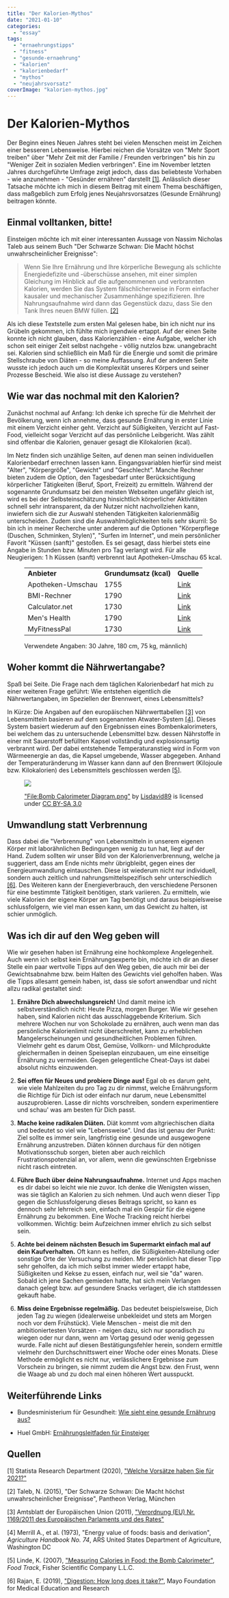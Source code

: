 ```yaml
---
title: "Der Kalorien-Mythos"
date: "2021-01-10"
categories: 
  - "essay"
tags: 
  - "ernaehrungstipps"
  - "fitness"
  - "gesunde-ernaehrung"
  - "kalorien"
  - "kalorienbedarf"
  - "mythos"
  - "neujahrsvorsatz"
coverImage: "kalorien-mythos.jpg"
---
```


# Der Kalorien-Mythos

Der Beginn eines Neuen Jahres steht bei vielen Menschen meist im Zeichen einer besseren Lebensweise. Hierbei reichen die Vorsätze von "Mehr Sport treiben" über "Mehr Zeit mit der Familie / Freunden verbringen" bis hin zu "Weniger Zeit in sozialen Medien verbringen". Eine im November letzten Jahres durchgeführte Umfrage zeigt jedoch, dass das beliebteste Vorhaben - wie anzunehmen - "Gesünder ernähren" darstellt [\[1\]](#Quellen). Anlässlich dieser Tatsache möchte ich mich in diesem Beitrag mit einem Thema beschäftigen, dass maßgeblich zum Erfolg jenes Neujahrsvorsatzes (Gesunde Ernährung) beitragen könnte.

<!--more-->

## Einmal volltanken, bitte!

Einsteigen möchte ich mit einer interessanten Aussage von Nassim Nicholas Taleb aus seinem Buch "Der Schwarze Schwan: Die Macht höchst unwahrscheinlicher Ereignisse":

> Wenn Sie Ihre Ernährung und Ihre körperliche Bewegung als schlichte Energiedefizite und -überschüsse ansehen, mit einer simplen Gleichung im Hinblick auf die aufgenommenen und verbrannten Kalorien, werden Sie das System fälschlicherweise in Form einfacher kausaler und mechanischer Zusammenhänge spezifizieren. Ihre Nahrungsaufnahme wird dann das Gegenstück dazu, dass Sie den Tank Ihres neuen BMW füllen. [\[2\]](#Quellen)

Als ich diese Textstelle zum ersten Mal gelesen habe, bin ich nicht nur ins Grübeln gekommen, ich fühlte mich irgendwie ertappt. Auf der einen Seite konnte ich nicht glauben, dass Kalorienzählen - eine Aufgabe, welcher ich schon seit einiger Zeit selbst nachgehe - völlig nutzlos bzw. unangebracht sei. Kalorien sind schließlich ein Maß für die Energie und somit die primäre Stellschraube von Diäten - so meine Auffassung. Auf der anderen Seite wusste ich jedoch auch um die Komplexität unseres Körpers und seiner Prozesse Bescheid. Wie also ist diese Aussage zu verstehen?

## Wie war das nochmal mit den Kalorien?

Zunächst nochmal auf Anfang: Ich denke ich spreche für die Mehrheit der Bevölkerung, wenn ich annehme, dass gesunde Ernährung in erster Linie mit einem Verzicht einher geht. Verzicht auf Süßigkeiten, Verzicht auf Fast-Food, vielleicht sogar Verzicht auf das persönliche Leibgericht. Was zählt sind offenbar die Kalorien, genauer gesagt die Kilokalorien (kcal).

Im Netz finden sich unzählige Seiten, auf denen man seinen individuellen Kalorienbedarf errechnen lassen kann. Eingangsvariablen hierfür sind meist "Alter", "Körpergröße", "Gewicht" und "Geschlecht". Manche Rechner bieten zudem die Option, den Tagesbedarf unter Berücksichtigung körperlicher Tätigkeiten (Beruf, Sport, Freizeit) zu ermitteln. Während der sogenannte Grundumsatz bei den meisten Webseiten ungefähr gleich ist, wird es bei der Selbsteinschätzung hinsichtlich körperlicher Aktivitäten schnell sehr intransparent, da der Nutzer nicht nachvollziehen kann, inwiefern sich die zur Auswahl stehenden Tätigkeiten kalorienmäßig unterscheiden. Zudem sind die Auswahlmöglichkeiten teils sehr skurril: So bin ich in meiner Recherche unter anderem auf die Optionen "Körperpflege (Duschen, Schminken, Stylen)", "Surfen im Internet", und mein persönlicher Favorit "Küssen (sanft)" gestoßen. Es sei gesagt, dass hierbei stets eine Angabe in Stunden bzw. Minuten pro Tag verlangt wird. Für alle Neugierigen: 1 h Küssen (sanft) verbrennt laut Apotheken-Umschau 65 kcal.

<figure>

<table><tbody><tr><td><strong>Anbieter</strong></td><td><strong>Grundumsatz (kcal)</strong></td><td><strong>Quelle</strong></td></tr><tr><td>Apotheken-Umschau</td><td>1755</td><td><a href="https://www.apotheken-umschau.de/kalorienrechner" data-type="URL" data-id="https://www.apotheken-umschau.de/kalorienrechner" target="_blank" rel="noreferrer noopener">Link</a></td></tr><tr><td>BMI-Rechner</td><td>1790</td><td><a href="https://www.bmi-rechner.net/grundumsatz.htm" data-type="URL" data-id="https://www.bmi-rechner.net/grundumsatz.htm" target="_blank" rel="noreferrer noopener">Link</a></td></tr><tr><td>Calculator.net</td><td>1730</td><td><a rel="noreferrer noopener" href="https://www.calculator.net/bmr-calculator.html" target="_blank">Link</a></td></tr><tr><td>Men's Health</td><td>1790</td><td><a rel="noreferrer noopener" href="https://www.menshealth.de/abnehmen/kalorienrechner/" target="_blank">Link</a></td></tr><tr><td>MyFitnessPal</td><td>1730</td><td><a href="https://www.myfitnesspal.com/tools/bmr-calculator" data-type="URL" data-id="https://www.myfitnesspal.com/tools/bmr-calculator" target="_blank" rel="noreferrer noopener">Link</a></td></tr></tbody></table>

<figcaption>

Verwendete Angaben: 30 Jahre, 180 cm, 75 kg, männlich)

</figcaption>



</figure>

## Woher kommt die Nährwertangabe?

Spaß bei Seite. Die Frage nach dem täglichen Kalorienbedarf hat mich zu einer weiteren Frage geführt: Wie entstehen eigentlich die Nährwertangaben, im Speziellen der Brennwert, eines Lebensmittels?

In Kürze: Die Angaben auf den europäischen Nährwerttabellen [\[3\]](#Quellen) von Lebensmitteln basieren auf dem sogenannten Atwater-System [\[4\]](#Quellen). Dieses System basiert wiederum auf den Ergebnissen eines Bombenkalorimeters, bei welchem das zu untersuchende Lebensmittel bzw. dessen Nährstoffe in einer mit Sauerstoff befüllten Kapsel vollständig und explosionsartig verbrannt wird. Der dabei entstehende Temperaturanstieg wird in Form von Wärmeenergie an das, die Kapsel umgebende, Wasser abgegeben. Anhand der Temperaturänderung im Wasser kann dann auf den Brennwert (Kilojoule bzw. Kilokalorien) des Lebensmittels geschlossen werden [\[5\]](#Quellen).

<figure>

![](/img/blog/bomb-calorimeter-diagram.png)

<figcaption>

["File:Bomb Calorimeter Diagram.png"](https://commons.wikimedia.org/w/index.php?curid=22537546) by [Lisdavid89](https://commons.wikimedia.org/wiki/User:Lisdavid89) is licensed under [CC BY-SA 3.0](https://creativecommons.org/licenses/by-sa/3.0?ref=ccsearch&atype=html)

</figcaption>

</figure>

## Umwandlung statt Verbrennung

Dass dabei die "Verbrennung" von Lebensmitteln in unserem eigenen Körper mit laborähnlichen Bedingungen wenig zu tun hat, liegt auf der Hand. Zudem sollten wir unser Bild von der Kalorienverbrennung, welche ja suggeriert, dass am Ende nichts mehr übrigbleibt, gegen eines der Energieumwandlung eintauschen. Diese ist wiederum nicht nur individuell, sondern auch zeitlich und nahrungsmittelspezifisch sehr unterschiedlich [\[6\]](#Quellen). Des Weiteren kann der Energieverbrauch, den verschiedene Personen für eine bestimmte Tätigkeit benötigen, stark variieren. Zu ermitteln, wie viele Kalorien der eigene Körper am Tag benötigt und daraus beispielsweise schlussfolgern, wie viel man essen kann, um das Gewicht zu halten, ist schier unmöglich.

## Was ich dir auf den Weg geben will

Wie wir gesehen haben ist Ernährung eine hochkomplexe Angelegenheit. Auch wenn ich selbst kein Ernährungsexperte bin, möchte ich dir an dieser Stelle ein paar wertvolle Tipps auf den Weg geben, die auch mir bei der Gewichtsabnahme bzw. beim Halten des Gewichts viel geholfen haben. Was die Tipps allesamt gemein haben, ist, dass sie sofort anwendbar und nicht allzu radikal gestaltet sind:

1. **Ernähre Dich abwechslungsreich!** Und damit meine ich selbstverständlich nicht: Heute Pizza, morgen Burger. Wie wir gesehen haben, sind Kalorien nicht das ausschlaggebende Kriterium. Sich mehrere Wochen nur von Schokolade zu ernähren, auch wenn man das persönliche Kalorienlimit nicht überschreitet, kann zu erheblichen Mangelerscheinungen und gesundheitlichen Problemen führen. Vielmehr geht es darum Obst, Gemüse, Vollkorn- und Milchprodukte gleichermaßen in deinen Speiseplan einzubauen, um eine einseitige Ernährung zu vermeiden. Gegen gelegentliche Cheat-Days ist dabei absolut nichts einzuwenden.

3. **Sei offen für Neues und probiere Dinge aus!** Egal ob es darum geht, wie viele Mahlzeiten du pro Tag zu dir nimmst, welche Ernährungsform die Richtige für Dich ist oder einfach nur darum, neue Lebensmittel auszuprobieren. Lasse dir nichts vorschreiben, sondern experimentiere und schau' was am besten für Dich passt.

5. **Mache keine radikalen Diäten.** Diät kommt vom altgriechischen díaita und bedeutet so viel wie "Lebensweise". Und das ist genau der Punkt: Ziel sollte es immer sein, langfristig eine gesunde und ausgewogene Ernährung anzustreben. Diäten können durchaus für den nötigen Motivationsschub sorgen, bieten aber auch reichlich Frustrationspotenzial an, vor allem, wenn die gewünschten Ergebnisse nicht rasch eintreten.

7. **Führe Buch über deine Nahrungsaufnahme.** Internet und Apps machen es dir dabei so leicht wie nie zuvor. Ich denke die Wenigsten wissen, was sie täglich an Kalorien zu sich nehmen. Und auch wenn dieser Tipp gegen die Schlussfolgerung dieses Beitrags spricht, so kann es dennoch sehr lehrreich sein, einfach mal ein Gespür für die eigene Ernährung zu bekommen. Eine Woche Tracking reicht hierbei vollkommen. Wichtig: beim Aufzeichnen immer ehrlich zu sich selbst sein.

9. **Achte bei deinem nächsten Besuch im Supermarkt einfach mal auf dein Kaufverhalten.** Oft kann es helfen, die Süßigkeiten-Abteilung oder sonstige Orte der Versuchung zu meiden. Mir persönlich hat dieser Tipp sehr geholfen, da ich mich selbst immer wieder ertappt habe, Süßigkeiten und Kekse zu essen, einfach nur, weil sie "da" waren. Sobald ich jene Sachen gemieden hatte, hat sich mein Verlangen danach gelegt bzw. auf gesundere Snacks verlagert, die ich stattdessen gekauft habe.

11. **Miss deine Ergebnisse regelmäßig.** Das bedeutet beispielsweise, Dich jeden Tag zu wiegen (idealerweise unbekleidet und stets am Morgen noch vor dem Frühstück). Viele Menschen - meist die mit den ambitioniertesten Vorsätzen - neigen dazu, sich nur sporadisch zu wiegen oder nur dann, wenn am Vortag gesund oder wenig gegessen wurde. Falle nicht auf diesen Bestätigungsfehler herein, sondern ermittle vielmehr den Durchschnittswert einer Woche oder eines Monats. Diese Methode ermöglicht es nicht nur, verlässlichere Ergebnisse zum Vorschein zu bringen, sie nimmt zudem die Angst bzw. den Frust, wenn die Waage ab und zu doch mal einen höheren Wert ausspuckt.

## Weiterführende Links

- Bundesministerium für Gesundheit: [Wie sieht eine gesunde Ernährung aus?](https://gesund.bund.de/gesunde-ernaehrung)

- Huel GmbH: [Ernährungs­leitfaden für Einsteiger](https://de.huel.com/pages/ernaehrungsleitfaden)

## Quellen

\[1\] Statista Research Department (2020), ["Welche Vorsätze haben Sie für 2021?"](https://de.statista.com/statistik/daten/studie/952182/umfrage/umfrage-in-deutschland-zu-den-beliebtesten-neujahrsvorsaetzen/)

\[2\] Taleb, N. (2015), "Der Schwarze Schwan: Die Macht höchst unwahrscheinlicher Ereignisse", Pantheon Verlag, München

\[3\] Amtsblatt der Europäischen Union (2011), ["Verordnung (EU) Nr. 1169/2011 des Europäischen Parlaments und des Rates"](https://eur-lex.europa.eu/legal-content/DE/ALL/?uri=CELEX%3A32011R1169)

\[4\] Merrill A., et al. (1973), "Energy value of foods: basis and derivation", _Agriculture Handbook No. 74_, ARS United States Department of Agriculture, Washington DC

\[5\] Linde, K. (2007), ["Measuring Calories in Food: the Bomb Calorimeter"](https://fscimage.fishersci.com/cmsassets/downloads/segment/Scientific/pdf/foodtrack_spring_07.pdf), _Food Track_, Fisher Scientific Company L.L.C.

\[6\] Rajan, E. (2019), ["Digestion: How long does it take?"](https://www.mayoclinic.org/digestive-system/expert-answers/faq-20058340), Mayo Foundation for Medical Education and Research
